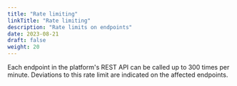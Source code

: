 ```yaml
---
title: "Rate limiting"
linkTitle: "Rate limiting"
description: "Rate limits on endpoints"
date: 2023-08-21
draft: false
weight: 20
---
```


Each endpoint in the platform's REST API can be called up to 300 times per minute. Deviations to this rate limit are indicated on the affected endpoints.
